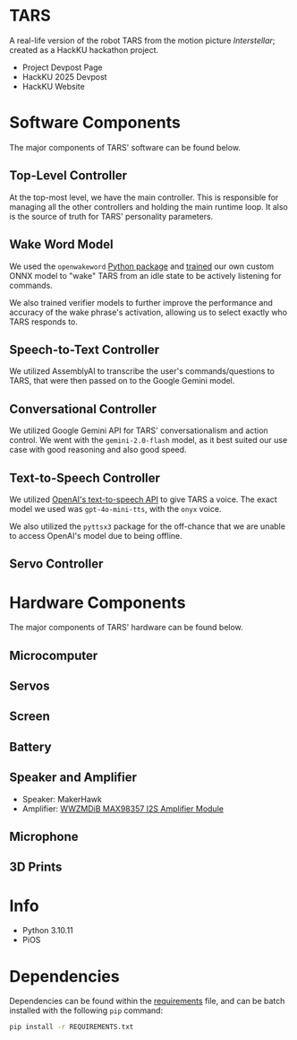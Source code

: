 # TARS
A real-life version of the robot TARS from the motion picture *Interstellar*; created as a HackKU hackathon project.
- Project Devpost Page <!-- Add link here -->
- HackKU 2025 Devpost <!-- Add link here -->
- HackKU Website <!-- Add link here -->

# Software Components
The major components of TARS' software can be found below.
## Top-Level Controller
At the top-most level, we have the main controller. This is responsible for managing all the other controllers and holding the main runtime loop. It also is the source of truth for TARS' personality parameters.

## Wake Word Model
We used the `openwakeword` [Python package](https://github.com/dscripka/openWakeWord) and [trained](https://github.com/dscripka/openWakeWord?tab=readme-ov-file#training-new-models) our own custom ONNX model to "wake" TARS from an idle state to be actively listening for commands.

We also trained verifier models to further improve the performance and accuracy of the wake phrase's activation, allowing us to select exactly who TARS responds to.

## Speech-to-Text Controller
We utilized AssemblyAI to transcribe the user's commands/questions to TARS, that were then passed on to the Google Gemini model.
<!-- Add stuff here -->

## Conversational Controller
We utilized Google Gemini API for TARS' conversationalism and action control. We went with the `gemini-2.0-flash` model, as it best suited our use case with good reasoning and also good speed.
<!-- Add stuff here -->

## Text-to-Speech Controller
We utilized [OpenAI's text-to-speech API](https://platform.openai.com/docs/guides/text-to-speech) to give TARS a voice. The exact model we used was `gpt-4o-mini-tts`, with the `onyx` voice.

We also utilized the `pyttsx3` package for the off-chance that we are unable to access OpenAI's model due to being offline.

## Servo Controller
<!-- Add stuff here -->

# Hardware Components
The major components of TARS' hardware can be found below.
## Microcomputer
<!-- Add stuff here -->
## Servos
<!-- Add stuff here -->
## Screen
<!-- Add stuff here -->
## Battery
<!-- Add stuff here -->
## Speaker and Amplifier
<!-- Add stuff here -->
- Speaker: MakerHawk
- Amplifier: [WWZMDiB MAX98357 I2S Amplifier Module](https://www.amazon.com/WWZMDiB-MAX98357-Amplifier-Unfiltered-Raspberry/dp/B0BTBS5NW2)
## Microphone
<!-- Add stuff here -->
## 3D Prints
<!-- Add stuff here -->

# Info
- Python 3.10.11
- PiOS <!-- Add version here -->
<!-- Add more stuff here -->

# Dependencies
Dependencies can be found within the [requirements](REQUIREMENTS.txt) file, and can be batch installed with the following `pip` command:

```bash
pip install -r REQUIREMENTS.txt
```